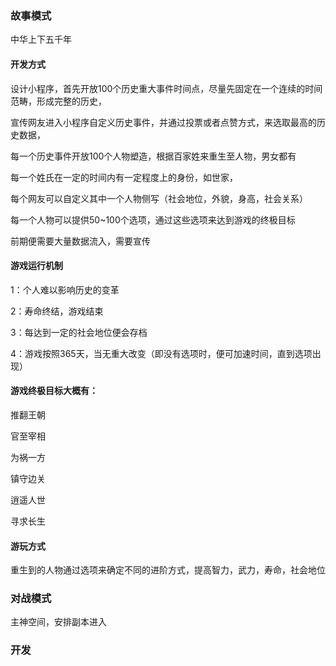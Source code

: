 ### 故事模式

中华上下五千年

#### 开发方式

设计小程序，首先开放100个历史重大事件时间点，尽量先固定在一个连续的时间范畴，形成完整的历史，

宣传网友进入小程序自定义历史事件，并通过投票或者点赞方式，来选取最高的历史数据，

每一个历史事件开放100个人物塑造，根据百家姓来重生至人物，男女都有

每一个姓氏在一定的时间内有一定程度上的身份，如世家，

每个网友可以自定义其中一个人物侧写（社会地位，外貌，身高，社会关系）

每一个人物可以提供50~100个选项，通过这些选项来达到游戏的终极目标

前期便需要大量数据流入，需要宣传

#### 游戏运行机制

1：个人难以影响历史的变革

2：寿命终结，游戏结束

3：每达到一定的社会地位便会存档

4：游戏按照365天，当无重大改变（即没有选项时，便可加速时间，直到选项出现）

#### 游戏终极目标大概有：

推翻王朝

官至宰相

为祸一方

镇守边关

逍遥人世

寻求长生

#### 游玩方式

重生到的人物通过选项来确定不同的进阶方式，提高智力，武力，寿命，社会地位

### 对战模式

主神空间，安排副本进入



### 开发

